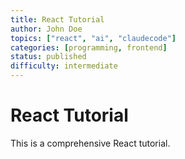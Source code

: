 ```yaml
---
title: React Tutorial
author: John Doe
topics: ["react", "ai", "claudecode"]
categories: [programming, frontend]
status: published
difficulty: intermediate
---
```


# React Tutorial

This is a comprehensive React tutorial.
